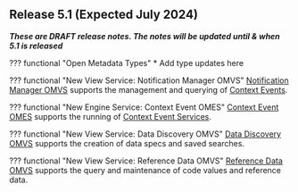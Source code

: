 <!-- SPDX-License-Identifier: CC-BY-4.0 -->
<!-- Copyright Contributors to the Egeria project. -->

## Release 5.1 (Expected July 2024)

_**These are DRAFT release notes.  The notes will be updated until & when 5.1 is released**_

??? functional "Open Metadata Types"
    * Add type updates here

??? functional "New View Service: Notification Manager OMVS"
    [Notification Manager OMVS](/services/omvs/notification-manager/overview) supports the management and querying of [Context Events](/concepts/context-event).

??? functional "New Engine Service: Context Event OMES"
    [Context Event OMES](/services/omes/context-event/overview) supports the running of [Context Event Services](/concepts/context-event-service).

??? functional "New View Service: Data Discovery OMVS"
    [Data Discovery OMVS](/services/omvs/data-discovery/overview) supports the creation of data specs and saved searches.

??? functional "New View Service: Reference Data OMVS"
    [Reference Data OMVS](/services/omvs/reference-data/overview) supports the query and maintenance of code values and reference data.






